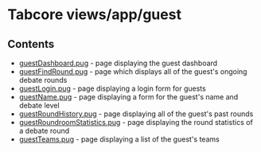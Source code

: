 # Tabcore views/app/guest

## Contents

- [guestDashboard.pug](https://github.com/ccapdev1920T2/s11g5/blob/master/views/app/guest/guestDashboard.pug) - page displaying the guest dashboard
- [guestFindRound.pug](https://github.com/ccapdev1920T2/s11g5/blob/master/views/app/guest/guestFindRound.pug) - page which displays all of the guest's ongoing debate rounds
- [guestLogin.pug](https://github.com/ccapdev1920T2/s11g5/blob/master/views/app/guest/guestLogin.pug) - page displaying a login form for guests
- [guestName.pug](https://github.com/ccapdev1920T2/s11g5/blob/master/views/app/guest/guestName.pug) - page displaying a form for the guest's name and debate level
- [guestRoundHistory.pug](https://github.com/ccapdev1920T2/s11g5/blob/master/views/app/guest/guestRoundHistory.pug) - page displaying all of the guest's past rounds
- [guestRoundroomStatistics.pug](https://github.com/ccapdev1920T2/s11g5/blob/master/views/app/guest/guestRoundroomStatistics.pug) - page displaying the round statistics of a debate round
- [guestTeams.pug](https://github.com/ccapdev1920T2/s11g5/blob/master/views/app/guest/guestTeams.pug) - page displaying a list of the guest's teams
